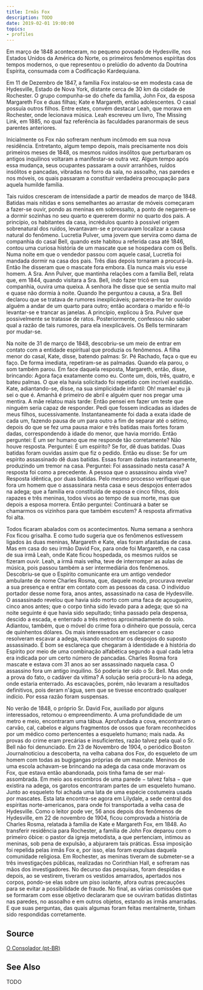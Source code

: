 ```yaml
---
title: Irmãs Fox
description: TODO
date: 2019-02-01 19:00:00
topics: 
- profiles
---
```



Em março de 1848 aconteceram, no pequeno povoado de Hydesville, nos Estados Unidos da América do Norte, os primeiros fenômenos espíritas dos tempos modernos, o que representou o prelúdio do advento da Doutrina Espírita, consumada com a Codificação Kardequiana.

Em 11 de Dezembro de 1847, a família Fox instalou-se em modesta casa de Hydesville, Estado de Nova York, distante cerca de 30 km da cidade de Rochester. O grupo compunha-se do chefe da família,  John Fox, da esposa Margareth Fox e duas filhas; Kate e Margareth, então adolescentes. O casal possuía outros filhos. Entre estes, convém destacar Leah, que morava em Rochester, onde lecionava música. Leah escreveu um livro, The Missing Link, em 1885, no qual faz referência às faculdades paranormais de seus parentes anteriores.

Inicialmente os Fox não sofreram nenhum incômodo em sua nova residência. Entretanto, algum tempo depois, mais precisamente nos dois primeiros meses de 1848, os mesmos ruídos insólitos que perturbaram os antigos inquilinos voltaram a manifestar-se outra vez. Algum tempo após essa mudança, seus ocupantes passaram a ouvir arranhões, ruídos insólitos e pancadas, vibradas no forro da sala, no assoalho, nas paredes e nos móveis, os quais passaram a constituir verdadeira preocupação para aquela humilde família.

Tais ruídos cresceram de intensidade a partir de meados de março de 1848. Batidas mais nítidas e sons semelhantes ao arrastar de móveis começaram a fazer-se ouvir, pondo as meninas em sobressalto, a ponto de negarem-se a dormir sozinhas no seu quarto e quererem dormir no quarto dos pais. A princípio, os habitantes da casa, incrédulos quanto à possível origem sobrenatural dos ruídos, levantavam-se e procuravam localizar a causa natural do fenômeno. Lucretia Pulver, uma jovem que servira como dama de companhia do casal Bell, quando este habitou a referida casa até 1846, contou uma curiosa história de um mascate que se hospedara com os Bells. Numa noite em que o vendedor passou com aquele casal, Lucretia foi mandada dormir na casa dos pais. Três dias depois tornaram a procurá-la. Então lhe disseram que o mascate fora embora. Ela nunca mais viu esse homem. A Sra. Ann Pulver, que mantinha relações com a família Bell, relata que, em 1844, quando visitara a Sra. Bell, indo fazer tricô em sua companhia, ouvira uma queixa. A senhora lhe disse que se sentia muito mal e quase não dormia à noite. Quando lhe perguntou a causa, a Sra. Bell declarou que se tratava de rumores inexplicáveis; parecera-lhe ter ouvido alguém a andar de um quarto para outro; então acordara o marido e fê-lo levantar-se e trancar as janelas. A princípio, explicou à Sra. Pulver que possivelmente se tratasse de ratos. Posteriormente, confessou não saber qual a razão de tais rumores, para ela inexplicáveis. Os Bells terminaram por mudar-se.

Na noite de 31 de março de 1848, descobriu-se um meio de entrar em contato com a entidade espiritual que produzia os fenômenos. A filha menor do casal, Kate, disse, batendo palmas: Sr. Pé Rachado,  faça o que eu faço. De forma imediata, repetiram-se as palmadas. Quando ela parou, o som também parou. Em face daquela resposta, Margareth, então, disse, brincando: Agora faça exatamente como eu. Conte um, dois, três, quatro, e bateu palmas. O que ela havia solicitado foi repetido com incrível exatidão. Kate, adiantando-se, disse, na sua simplicidade infantil: Oh! mamãe! eu já sei o que é. Amanhã é primeiro de abril e alguém quer nos pregar uma mentira.  A mãe relatou mais tarde: Então pensei em fazer um teste que ninguém seria capaz de responder. Pedi que fossem indicadas as idades de meus filhos, sucessivamente. Instantaneamente foi dada a exata idade de cada um, fazendo pausa de um para outro a fim de separar até o sétimo, depois do que se fez uma pausa maior e três batidas mais fortes foram dadas, correspondendo à idade do menor, que havia morrido. Então perguntei: É um ser humano que me responde tão corretamente? Não houve resposta. Perguntei: É um espírito? Se for, dê duas batidas. Duas batidas foram ouvidas assim que fiz o pedido. Então eu disse: Se for um espírito assassinado dê duas batidas. Essas foram dadas instantaneamente, produzindo um tremor na casa. Perguntei: Foi assassinado nesta casa? A resposta foi como a precedente. A pessoa que o assassinou ainda vive? Resposta idêntica, por duas batidas. Pelo mesmo processo verifiquei que fora um homem que o assassinara nesta casa e seus despojos enterrados na adega; que a família era constituída de esposa e cinco filhos, dois rapazes e três meninas, todos vivos ao tempo de sua morte, mas que depois a esposa morrera. Então perguntei: Continuará a bater se chamarmos os vizinhos para que também escutem? A resposta afirmativa foi alta.

Todos ficaram abalados com os acontecimentos. Numa semana a senhora Fox ficou grisalha. E como tudo sugeria que os fenômenos estivessem ligados às duas meninas, Margareth e Kate, elas foram afastadas de casa. Mas em casa do seu irmão David Fox, para onde foi Margareth, e na casa de sua irmã Leah, onde Kate ficou hospedada, os mesmos ruídos se fizeram ouvir. Leah, a irmã mais velha, teve de interromper as aulas de música, pois passou também a ser intermediária dos fenômenos. Descobriu-se que o Espírito comunicante era um antigo vendedor ambulante de nome Charles Rosma, que, daquele modo, procurava revelar a sua presença e entrar em contato com as pessoas da casa. O indivíduo portador desse nome fora, anos antes, assassinado na casa de Hydesville. O assassinado revelou que havia sido morto com uma faca de açougueiro, cinco anos antes; que o corpo tinha sido levado para a adega; que só na noite seguinte é que havia sido sepultado; tinha passado pela despensa, descido a escada, e enterrado a três metros aproximadamente do solo. Adiantou, também, que o móvel do crime fora o dinheiro que possuía, cerca de quinhentos dólares. Os mais interessados em esclarecer o caso resolveram escavar a adega, visando encontrar os despojos do suposto assassinado. É bom se esclareça que chegaram à identidade e à história do Espírito por meio de uma combinação alfabética segundo a qual cada letra era indicada por um certo número de pancadas. Charles Rosma fora mascate e estava com 31 anos ao ser assassinado naquela casa. O assassino fora um antigo inquilino. Só poderia ter sido o Sr. Bell. Mas onde a prova do fato, o cadáver da vítima? A solução seria procurá-lo na adega, onde estaria enterrado. As escavações, porém, não levaram a resultados definitivos, pois deram n'água, sem que se tivesse encontrado qualquer indício. Por essa razão foram suspensas.

No verão de 1848, o próprio Sr. David Fox, auxiliado por alguns interessados, retomou o empreendimento. A uma profundidade de um metro e meio, encontraram uma tábua. Aprofundada a cova, encontraram o carvão, cal, cabelos e alguns fragmentos de ossos que foram reconhecidos por um médico como pertencentes a esqueleto humano; mais nada. As provas do crime eram precárias e insuficientes, razão talvez pela qual o Sr. Bell não foi denunciado.  Em 23 de Novembro de 1904, o periódico Boston Journalnoticiou a descoberta, na velha cabana dos Fox, do esqueleto de um homem com todas as bugigangas próprias de um mascate. Meninos de uma escola achavam-se brincando na adega da casa onde moravam os Fox, que estava então abandonada, pois tinha fama de ser mal-assombrada. Em meio aos escombros de uma parede − talvez falsa − que existira na adega, os garotos encontraram partes de um esqueleto humano. Junto ao esqueleto foi achada uma lata de uma espécie costumeira usada por mascates. Esta lata encontra-se agora em Lilydale, a sede central dos espíritas norte-americanos, para onde foi transportada a velha casa de Hydesville. Como o leitor pode ver, 56 anos depois dos fenômenos de Hydesville, em 22 de novembro de 1904, ficou comprovada a história de Charles Rosma, relatada à família de Kate e Margareth Fox, em 1848.
Ao transferir residência para Rochester, a família de John Fox deparou com o primeiro óbice: o pastor da igreja metodista, a que pertenciam, intimou as meninas, sob pena de expulsão, a abjurarem tais práticas. Essa imposição foi repelida pelas irmãs Fox e, por isso, elas foram expulsas daquela comunidade religiosa. Em Rochester, as meninas tiveram de submeter-se a três investigações públicas, realizadas no Corinthian Hall, e sofreram nas mãos dos investigadores. No decurso das pesquisas, foram despidas e depois, ao se vestirem, tiveram os vestidos amarrados, apertados nos corpos, pondo-se elas sobre um piso isolante, afora outras precauções para se evitar a possibilidade de fraude. No final, as várias comissões que se formaram com esse objetivo declararam que se ouviram batidas distintas nas paredes, no assoalho e em outros objetos, estando as irmãs amarradas. E que suas perguntas, das quais algumas foram feitas mentalmente, tinham sido respondidas corretamente.  
 


## Source
[O Consolador (pt-BR)](http://www.oconsolador.com.br/linkfixo/biografias/irmasfox.html)

## See Also
TODO


